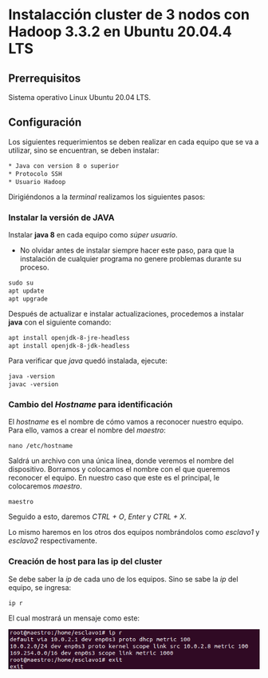 # Instalacción cluster de 3 nodos con Hadoop 3.3.2 en Ubuntu 20.04.4 LTS

## Prerrequisitos

Sistema operativo Linux Ubuntu 20.04 LTS.

## Configuración

Los siguientes requerimientos se deben realizar en cada equipo que se va a utilizar, sino se encuentran, se deben instalar:

    * Java con version 8 o superior
    * Protocolo SSH
    * Usuario Hadoop
    
Dirigiéndonos a la *terminal* realizamos los siguientes pasos:

### Instalar la versión de JAVA 

Instalar **java 8** en cada equipo como *súper usuario*.

* No olvidar antes de instalar siempre hacer este paso, para que la instalación de cualquier programa no genere problemas durante su proceso.

```shell
sudo su
apt update  
apt upgrade 
```

Después de actualizar e instalar actualizaciones, procedemos a instalar **java** con el siguiente comando:

```shell
apt install openjdk-8-jre-headless
apt install openjdk-8-jdk-headless
```

Para verificar que *java* quedó instalada, ejecute:

```shell
java -version
javac -version
```

### Cambio del *Hostname* para identificación 

El *hostname* es el nombre de cómo vamos a reconocer nuestro equipo. Para ello, vamos a crear el nombre del *maestro*:

```shell
nano /etc/hostname
```

Saldrá un archivo con una única línea, donde veremos el nombre del dispositivo. Borramos y colocamos el nombre con el que queremos reconocer el equipo. En nuestro caso que este es el principal, le colocaremos *maestro*.

```note
maestro
```
Seguido a esto, daremos *CTRL + O*, *Enter* y *CTRL + X*.

Lo mismo haremos en los otros dos equipos nombrándolos como *esclavo1* y *esclavo2* respectivamente.

### Creación de host para las ip del cluster 

Se debe saber la *ip* de cada uno de los equipos. Sino se sabe la *ip* del equipo, se ingresa:

```shell
ip r
```

El cual mostrará un mensaje como este:

![conf ip](/Imagenes/1.png)

